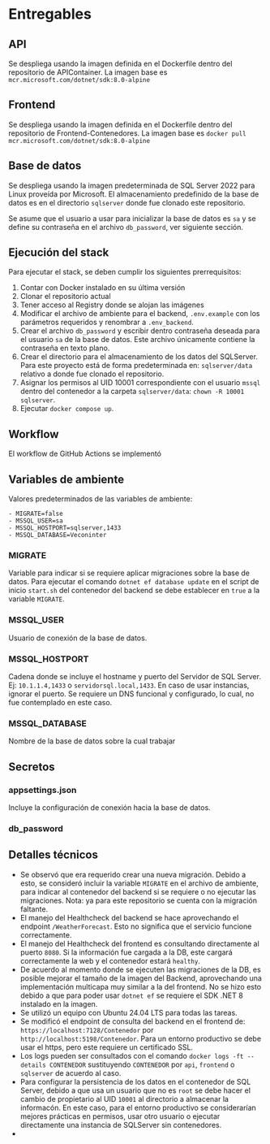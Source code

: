 # Entregables

## API

Se despliega usando la imagen definida en el Dockerfile dentro del repositorio de APIContainer. La imagen base es `mcr.microsoft.com/dotnet/sdk:8.0-alpine`

## Frontend

Se despliega usando la imagen definida en el Dockerfile dentro del repositorio de Frontend-Contenedores. La imagen base es `docker pull mcr.microsoft.com/dotnet/sdk:8.0-alpine`
## Base de datos

Se despliega usando la imagen predeterminada de SQL Server 2022 para Linux proveída por Microsoft. El almacenamiento predefinido de la base de datos es en el directorio `sqlserver` donde fue clonado este repositorio.

Se asume que el usuario a usar para inicializar la base de datos es `sa` y se define su contraseña en el archivo `db_password`, ver siguiente sección.

## Ejecución del stack

Para ejecutar el stack, se deben cumplir los siguientes prerrequisitos:

1. Contar con Docker instalado en su última versión
2. Clonar el repositorio actual
3. Tener acceso al Registry donde se alojan las imágenes
4. Modificar el archivo de ambiente para el backend, `.env.example` con los parámetros requeridos y renombrar a `.env_backend`.
5. Crear el archivo `db_password` y escribir dentro contraseña deseada para el usuario `sa` de la base de datos. Este archivo únicamente contiene la contraseña en texto plano.
6. Crear el directorio para el almacenamiento de los datos del SQLServer. Para este proyecto está de forma predeterminada en: `sqlserver/data` relativo a donde fue clonado el repositorio.
7. Asignar los permisos al UID 10001 correspondiente con el usuario `mssql` dentro del contenedor a la carpeta `sqlserver/data`: `chown -R 10001 sqlserver`.
6. Ejecutar `docker compose up`.

## Workflow

El workflow de GitHub Actions se implementó 

## Variables de ambiente

Valores predeterminados de las variables de ambiente:

```
- MIGRATE=false
- MSSQL_USER=sa
- MSSQL_HOSTPORT=sqlserver,1433
- MSSQL_DATABASE=Veconinter
```

### MIGRATE

Variable para indicar si se requiere aplicar migraciones sobre la base de datos. Para ejecutar el comando `dotnet ef database update` en el script de inicio `start.sh` del contenedor del backend se debe establecer en `true` a la variable `MIGRATE`.

### MSSQL_USER

Usuario de conexión de la base de datos.

### MSSQL_HOSTPORT

Cadena donde se incluye el hostname y puerto del Servidor de SQL Server. Ej: `10.1.1.4,1433` o `servidorsql.local,1433`. En caso de usar instancias, ignorar el puerto. Se requiere un DNS funcional y configurado, lo cual, no fue contemplado en este caso.

### MSSQL_DATABASE

Nombre de la base de datos sobre la cual trabajar

## Secretos

### appsettings.json

Incluye la configuración de conexión hacia la base de datos.

### db_password

## Detalles técnicos

- Se observó que era requerido crear una nueva migración. Debido a esto, se consideró incluir la variable `MIGRATE` en el archivo de ambiente, para indicar al contenedor del backend si se requiere o no ejecutar las migraciones. Nota: ya para este repositorio se cuenta con la migración faltante.
- El manejo del Healthcheck del backend se hace aprovechando el endpoint `/WeatherForecast`. Esto no significa que el servicio funcione correctamente.
- El manejo del Healthcheck del frontend es consultando directamente al puerto `8080`. Si la información fue cargada a la DB, este cargará correctamente la web y el contenedor estará `healthy`.
- De acuerdo al momento donde se ejecuten las migraciones de la DB, es posible mejorar el tamaño de la imagen del Backend, aprovechando una implementación multicapa muy similar a la del frontend. No se hizo esto debido a que para poder usar `dotnet ef` se requiere el SDK .NET 8 instalado en la imagen.
- Se utilizó un equipo con Ubuntu 24.04 LTS para todas las tareas.
- Se modificó el endpoint de consulta del backend en el frontend de: `https://localhost:7128/Contenedor` por `http://localhost:5198/Contenedor`. Para un entorno productivo se debe usar el https, pero este requiere un certificado SSL.
- Los logs pueden ser consultados con el comando `docker logs -ft --details CONTENEDOR` sustituyendo `CONTENEDOR` por `api`, `frontend` o `sqlserver` de acuerdo al caso.
- Para configurar la persistencia de los datos en el contenedor de SQL Server, debido a que usa un usuario que no es `root` se debe hacer el cambio de propietario al UID `10001` al directorio a almacenar la informacón. En este caso, para el entorno productivo se considerarían mejores prácticas en permisos, usar otro usuario o ejecutar directamente una instancia de SQLServer sin contenedores.
- 
